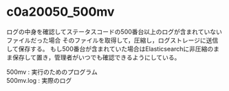 # c0a20050_500mv
ログの中身を確認してステータスコードの500番台以上のログが含まれていないファイルだった場合
そのファイルを取得して，圧縮し，ログストレージに送信して保存する。
もし500番台が含まれていた場合はElasticsearchに非圧縮のまま保存して置き，管理者がいつでも確認できるようにしている。

500mv : 実行のためのプログラム  
500mv.log : 実際のログ
